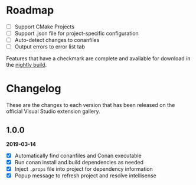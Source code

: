 # Roadmap

- [ ] Support CMake Projects
- [ ] Support .json file for project-specific configuration
- [ ] Auto-detect changes to conanfiles
- [ ] Output errors to error list tab

Features that have a checkmark are complete and available for
download in the
[nightly build](http://vsixgallery.com/extension/148ffa77-d70a-407f-892b-9ee542346862/).

# Changelog

These are the changes to each version that has been released
on the official Visual Studio extension gallery.

## 1.0.0

**2019-03-14**

- [x] Automatically find conanfiles and Conan executable
- [x] Run conan install and build dependencies as needed
- [x] Inject `.props` file into project for dependency information
- [x] Popup message to refresh project and resolve intellisense
